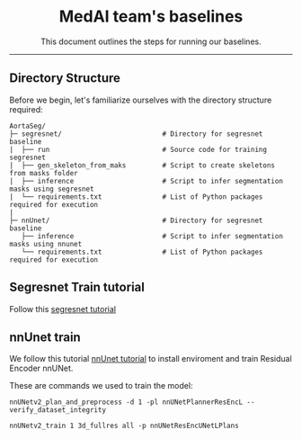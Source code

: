 <div align=center>
    <h1>MedAI team's baselines</h1>

This document outlines the steps for running our baselines.

---

</div>

## Directory Structure

Before we begin, let's familiarize ourselves with the directory structure required:


```
AortaSeg/
├─ segresnet/                         # Directory for segresnet baseline
|  ├── run                            # Source code for training segresnet
|  ├── gen_skeleton_from_maks         # Script to create skeletons from masks folder
|  ├── inference                      # Script to infer segmentation masks using segresnet
|  └── requirements.txt               # List of Python packages required for execution        
|
├─ nnUnet/                            # Directory for segresnet baseline
   ├── inference                      # Script to infer segmentation masks using nnunet
   └── requirements.txt               # List of Python packages required for execution        

```
## Segresnet Train tutorial
Follow this [segresnet tutorial](./segresnet/README.md)

## nnUnet train
We follow this tutorial [nnUnet tutorial](https://github.com/MIC-DKFZ/nnUNet?tab=readme-ov-file#how-to-get-started) to install enviroment and train Residual Encoder nnUNet.

These are commands we used to train the model:
```
nnUNetv2_plan_and_preprocess -d 1 -pl nnUNetPlannerResEncL --verify_dataset_integrity

nnUNetv2_train 1 3d_fullres all -p nnUNetResEncUNetLPlans
```